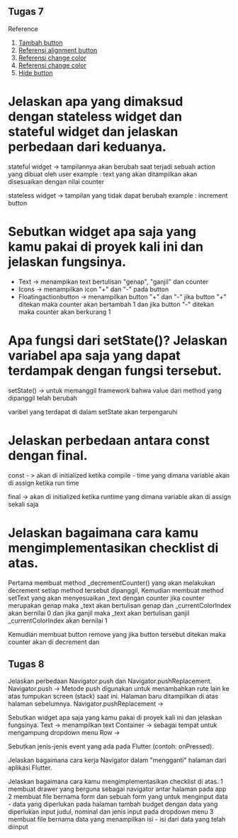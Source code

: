 ## Tugas 7

Reference 
1. [Tambah button](https://www.fluttercampus.com/guide/19/how-to-add-multiple-floating-action-buttons-in-one-screen-flutter-app/)
2. [Referensi alignment button](https://stackoverflow.com/questions/72152176/how-to-put-buttons-on-two-ends-of-screen-in-flutter)
3. [Referensi change color](https://programmingwithswift.com/change-button-color-on-press-with-flutter/)
4. [Referensi change color](https://www.flutterbeads.com/change-text-color-in-flutter/#:~:text=its%20color%20parameter.-,Steps,the%20color%20of%20your%20choice.)
5. [Hide button](https://stackoverflow.com/questions/44489804/how-to-show-hide-widgets-programmatically-in-flutter)

 # Jelaskan apa yang dimaksud dengan stateless widget dan stateful widget dan jelaskan perbedaan dari keduanya.
  
  stateful widget -> tampilannya akan berubah saat terjadi sebuah action yang dibuat oleh user 
  example : text yang akan ditampilkan akan disesuaikan dengan nilai counter

  stateless widget -> tampilan yang tidak dapat berubah 
  example : increment button

 # Sebutkan widget apa saja yang kamu pakai di proyek kali ini dan jelaskan fungsinya.

 - Text -> menampikan text bertulisan "genap", "ganjil" dan counter 
 - Icons -> menampilkan icon "+" dan "-" pada button
 - Floatingactionbutton -> menampilkan button "+" dan "-" jika button "+"  ditekan maka counter akan bertambah 1 dan jika button "-" ditekan maka counter akan berkurang 1

 # Apa fungsi dari setState()? Jelaskan variabel apa saja yang dapat terdampak dengan fungsi tersebut.
 setState() -> untuk memanggil framework bahwa value dari method yang dipanggil telah berubah

 varibel yang terdapat di dalam setState akan terpengaruhi 

 # Jelaskan perbedaan antara const dengan final.

 const - > akan di initialized ketika compile - time  yang dimana variable akan di assign ketika run time

 final -> akan di initialized ketika runtime yang dimana variable akan di assign sekali saja


 # Jelaskan bagaimana cara kamu mengimplementasikan checklist di atas.

 Pertama membuat method _decrementCounter() yang akan melakukan decrement setiap method tersebut dipanggil, Kemudian membuat method setText yang akan menyesuaikan _text dengan counter jika counter merupakan genap maka _text akan bertulisan genap dan _currentColorIndex akan bernilai 0 dan jika ganjil maka _text akan bertulisan ganjil _currentColorIndex akan bernilai 1

 Kemudian membuat button remove yang jika button tersebut ditekan maka counter akan di decrement dan 


 ## Tugas 8

 Jelaskan perbedaan Navigator.push dan Navigator.pushReplacement.
    Navigator.push -> Metode push digunakan untuk menambahkan rute lain ke atas tumpukan screen (stack) saat ini. Halaman baru ditampilkan di atas halaman sebelumnya.
    Navigator.pushReplacement -> 


 Sebutkan widget apa saja yang kamu pakai di proyek kali ini dan jelaskan fungsinya.
    Text -> menampilkan text
    Container -> sebagai tempat untuk mengampung dropdown menu 
    Row -> 


 Sebutkan jenis-jenis event yang ada pada Flutter (contoh: onPressed).



 Jelaskan bagaimana cara kerja Navigator dalam "mengganti" halaman dari aplikasi Flutter.




 Jelaskan bagaimana cara kamu mengimplementasikan checklist di atas.
        1 membuat drawer yang berguna sebagai navigator antar halaman pada app
        2 membuat  file bernama form dan sebuah form yang untuk menginput data - data yang diperlukan pada halaman tambah budget dengan data yang diperlukan input judul, nominal dan jenis input pada dropdown menu
        3 membuat file bernama data yang menampilkan isi - isi dari data yang telah diinput 

